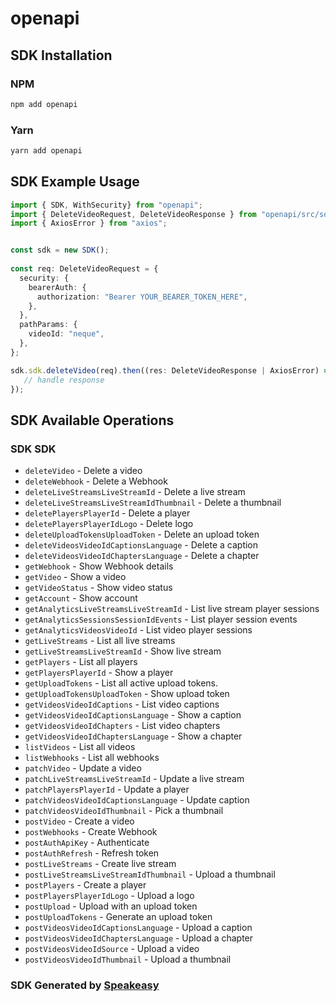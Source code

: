 # openapi

<!-- Start SDK Installation -->
## SDK Installation

### NPM

```bash
npm add openapi
```

### Yarn

```bash
yarn add openapi
```
<!-- End SDK Installation -->

<!-- Start SDK Example Usage -->
## SDK Example Usage

```typescript
import { SDK, WithSecurity} from "openapi";
import { DeleteVideoRequest, DeleteVideoResponse } from "openapi/src/sdk/models/operations";
import { AxiosError } from "axios";


const sdk = new SDK();
    
const req: DeleteVideoRequest = {
  security: {
    bearerAuth: {
      authorization: "Bearer YOUR_BEARER_TOKEN_HERE",
    },
  },
  pathParams: {
    videoId: "neque",
  },
};

sdk.sdk.deleteVideo(req).then((res: DeleteVideoResponse | AxiosError) => {
   // handle response
});
```
<!-- End SDK Example Usage -->

<!-- Start SDK Available Operations -->
## SDK Available Operations

### SDK SDK

* `deleteVideo` - Delete a video
* `deleteWebhook` - Delete a Webhook
* `deleteLiveStreamsLiveStreamId` - Delete a live stream
* `deleteLiveStreamsLiveStreamIdThumbnail` - Delete a thumbnail
* `deletePlayersPlayerId` - Delete a player
* `deletePlayersPlayerIdLogo` - Delete logo
* `deleteUploadTokensUploadToken` - Delete an upload token
* `deleteVideosVideoIdCaptionsLanguage` - Delete a caption
* `deleteVideosVideoIdChaptersLanguage` - Delete a chapter
* `getWebhook` - Show Webhook details
* `getVideo` - Show a video
* `getVideoStatus` - Show video status
* `getAccount` - Show account
* `getAnalyticsLiveStreamsLiveStreamId` - List live stream player sessions
* `getAnalyticsSessionsSessionIdEvents` - List player session events
* `getAnalyticsVideosVideoId` - List video player sessions
* `getLiveStreams` - List all live streams
* `getLiveStreamsLiveStreamId` - Show live stream
* `getPlayers` - List all players
* `getPlayersPlayerId` - Show a player
* `getUploadTokens` - List all active upload tokens.
* `getUploadTokensUploadToken` - Show upload token
* `getVideosVideoIdCaptions` - List video captions
* `getVideosVideoIdCaptionsLanguage` - Show a caption
* `getVideosVideoIdChapters` - List video chapters
* `getVideosVideoIdChaptersLanguage` - Show a chapter
* `listVideos` - List all videos
* `listWebhooks` - List all webhooks
* `patchVideo` - Update a video
* `patchLiveStreamsLiveStreamId` - Update a live stream
* `patchPlayersPlayerId` - Update a player
* `patchVideosVideoIdCaptionsLanguage` - Update caption
* `patchVideosVideoIdThumbnail` - Pick a thumbnail
* `postVideo` - Create a video
* `postWebhooks` - Create Webhook
* `postAuthApiKey` - Authenticate
* `postAuthRefresh` - Refresh token
* `postLiveStreams` - Create live stream
* `postLiveStreamsLiveStreamIdThumbnail` - Upload a thumbnail
* `postPlayers` - Create a player
* `postPlayersPlayerIdLogo` - Upload a logo
* `postUpload` - Upload with an upload token
* `postUploadTokens` - Generate an upload token
* `postVideosVideoIdCaptionsLanguage` - Upload a caption
* `postVideosVideoIdChaptersLanguage` - Upload a chapter
* `postVideosVideoIdSource` - Upload a video
* `postVideosVideoIdThumbnail` - Upload a thumbnail

<!-- End SDK Available Operations -->

### SDK Generated by [Speakeasy](https://docs.speakeasyapi.dev/docs/using-speakeasy/client-sdks)
